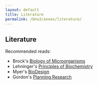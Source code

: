 ```yaml
---
layout: default
title: Literature
permalink: /bha3/annex/literature/
---
```


## Literature

Recommended reads:

* Brock's [Biology of Microorganisms](http://www.amazon.com/Brock-Biology-/Users/pieter/GitHub/BioHackAcademy.github.io/biofactory/literature/index.mdMicroorganisms-14th-Edition/dp/0321897390)
* Lehninger's [Principles of Biochemistry](http://www.amazon.com/Lehninger-Principles-Biochemistry-David-Nelson/dp/1429234148)
* Myer's [BioDesign](http://www.amazon.com/Bio-Design-Nature-Science-Creativity/dp/0870709526)
* Gordon's [Planning Research](http://www.amazon.com/Planning-Research-Environmental-Resource-Sciences/dp/0300120060)